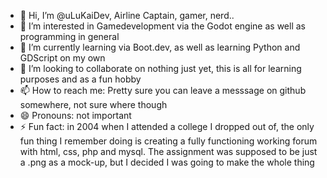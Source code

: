 - 👋 Hi, I’m @uLuKaiDev, Airline Captain, gamer, nerd..
- 👀 I’m interested in Gamedevelopment via the Godot engine as well as programming in general
- 🌱 I’m currently learning via Boot.dev, as well as learning Python and GDScript on my own
- 💞️ I’m looking to collaborate on nothing just yet, this is all for learning purposes and as a fun hobby
- 📫 How to reach me: Pretty sure you can leave a messsage on github somewhere, not sure where though
- 😄 Pronouns: not important
- ⚡ Fun fact: in 2004 when I attended a college I dropped out of, the only fun thing I remember doing is creating a fully functioning working forum with html, css, php and mysql. The assignment was supposed to be just a .png as a mock-up, but I decided I was going to make the whole thing 

<!---
uLuKaiDev/uLuKaiDev is a ✨ special ✨ repository because its `README.md` (this file) appears on your GitHub profile.
You can click the Preview link to take a look at your changes.
--->
